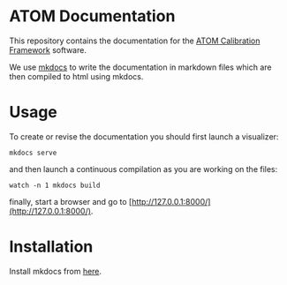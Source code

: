 # ATOM Documentation

This repository contains the documentation for the [ATOM Calibration Framework](https://github.com/lardemua/atom) software.

We use [mkdocs](https://www.mkdocs.org/) to write the documentation in markdown files which are then compiled to html using mkdocs.

# Usage

To create or revise the documentation you should first launch a visualizer:

    mkdocs serve

and then launch a continuous compilation as you are working on the files:

    watch -n 1 mkdocs build

finally, start a browser and go to [http://127.0.0.1:8000/](http://127.0.0.1:8000/).


# Installation

Install mkdocs from [here](https://www.mkdocs.org/getting-started/#installation).